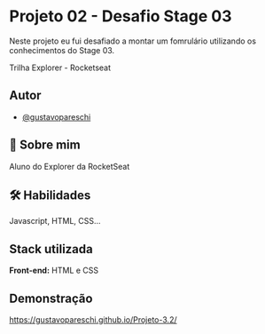 # Projeto 02 - Desafio Stage 03

Neste projeto eu fui desafiado a montar um fomrulário utilizando os conhecimentos do Stage 03.

Trilha Explorer - Rocketseat
## Autor

- [@gustavopareschi](https://github.com/gustavopareschi)


## 🚀 Sobre mim
Aluno do Explorer da RocketSeat


## 🛠 Habilidades
Javascript, HTML, CSS...


## Stack utilizada

**Front-end:** HTML e CSS



## Demonstração

https://gustavopareschi.github.io/Projeto-3.2/
